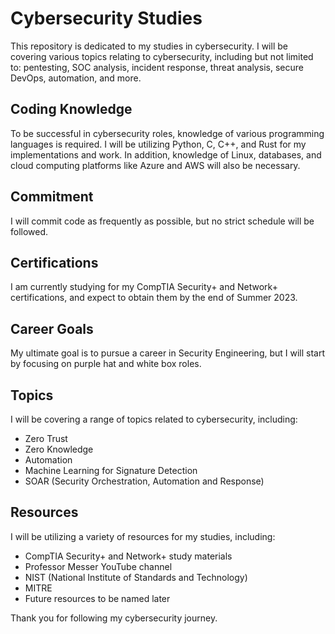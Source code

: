 # Cybersecurity Studies

This repository is dedicated to my studies in cybersecurity. I will be covering various topics relating to cybersecurity, including but not limited to: pentesting, SOC analysis, incident response, threat analysis, secure DevOps, automation, and more.

## Coding Knowledge

To be successful in cybersecurity roles, knowledge of various programming languages is required. I will be utilizing Python, C, C++, and Rust for my implementations and work. In addition, knowledge of Linux, databases, and cloud computing platforms like Azure and AWS will also be necessary.

## Commitment

I will commit code as frequently as possible, but no strict schedule will be followed.

## Certifications

I am currently studying for my CompTIA Security+ and Network+ certifications, and expect to obtain them by the end of Summer 2023.

## Career Goals

My ultimate goal is to pursue a career in Security Engineering, but I will start by focusing on purple hat and white box roles.

## Topics

I will be covering a range of topics related to cybersecurity, including:

- Zero Trust
- Zero Knowledge
- Automation
- Machine Learning for Signature Detection
- SOAR (Security Orchestration, Automation and Response)

## Resources

I will be utilizing a variety of resources for my studies, including:

- CompTIA Security+ and Network+ study materials
- Professor Messer YouTube channel
- NIST (National Institute of Standards and Technology)
- MITRE
- Future resources to be named later

Thank you for following my cybersecurity journey.



